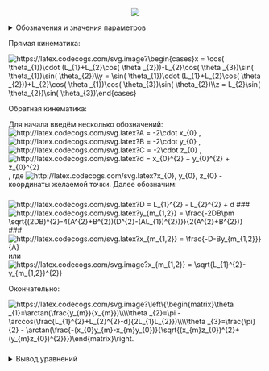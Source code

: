 <p align="center">
<img src="Arm.png">
</p>
<details>
<summary>Обозначения и значения параметров</summary>

Значение параметров взяты [отсюда](https://github.com/lsd-maddrive/mishanya-bot-project/blob/develop/docs/kinematics/dimensions.md)

| Обозначение| Смысл| Значение, ед. изм.|
| -------------------|:---------------:| ---------:|
| *XY*      | абсолютная система координат | м |
| *X'Y'*      | связанная система координат      |   м |
| <a href="https://www.codecogs.com/eqnedit.php?latex=\alpha" target="_blank"><img src="https://latex.codecogs.com/gif.latex?\alpha" title="\alpha" /></a> | угол поворота основания      |    рад |
| <a href="https://www.codecogs.com/eqnedit.php?latex=\Omega" target="_blank"><img src="https://latex.codecogs.com/gif.latex?\Omega" title="\Omega" /></a>      | угловая скорость основания | рад/с |
| *L*      | радиус основания | 0.40643 м |
| <a href="https://www.codecogs.com/eqnedit.php?latex=V_{x},V_{y}" target="_blank"><img src="https://latex.codecogs.com/gif.latex?V_{x},V_{y}" title="V_{x},V_{y}" /></a>      | линейные скорости основания в абсолютной системе | м/с |
|<a href="https://www.codecogs.com/eqnedit.php?latex=V_{a},V_{b},V_{c}" target="_blank"><img src="https://latex.codecogs.com/gif.latex?V_{a},V_{b},V_{c}" title="V_{a},V_{b},V_{c}" /></a>|линейные скорости омниколёс|м/с|
|<a href="https://www.codecogs.com/eqnedit.php?latex=\omega_{a},\omega_{b},\omega_{c}" target="_blank"><img src="https://latex.codecogs.com/gif.latex?\omega_{a},\omega_{b},\omega_{c}" title="\omega_{a},\omega_{b},\omega_{c}" /></a>|угловые скорости омниколёс|рад/с|
|*r*|радиус омниколёс|0.061 м|

</details>

Прямая кинематика:

<img src="https://latex.codecogs.com/svg.image?\begin{cases}x&space;=&space;\cos(&space;\theta_{1})\cdot&space;(L_{1}&plus;L_{2}\cos(&space;\theta&space;_{2}))-L_{2}\cos(&space;\theta&space;_{3})\sin(&space;\theta_{1})\sin(&space;\theta_{2})\\y&space;=&space;\sin(&space;\theta_{1})\cdot&space;(L_{1}&plus;L_{2}\cos(&space;\theta&space;_{2}))&plus;L_{2}\cos(&space;\theta&space;_{1})\cos(&space;\theta_{3})\sin(&space;\theta_{2})\\z&space;=&space;L_{2}\sin(&space;\theta_{2})\sin(&space;\theta_{3})\end{cases}" title="https://latex.codecogs.com/svg.image?\begin{cases}x = \cos( \theta_{1})\cdot (L_{1}+L_{2}\cos( \theta _{2}))-L_{2}\cos( \theta _{3})\sin( \theta_{1})\sin( \theta_{2})\\y = \sin( \theta_{1})\cdot (L_{1}+L_{2}\cos( \theta _{2}))+L_{2}\cos( \theta _{1})\cos( \theta_{3})\sin( \theta_{2})\\z = L_{2}\sin( \theta_{2})\sin( \theta_{3})\end{cases}" />

Обратная кинематика:

Для начала введём несколько обозначений:
<img src="http://latex.codecogs.com/svg.latex?A&space;=&space;-2\cdot&space;x_{0}" title="http://latex.codecogs.com/svg.latex?A = -2\cdot x_{0}" /> , <img src="http://latex.codecogs.com/svg.latex?B&space;=&space;-2\cdot&space;y_{0}" title="http://latex.codecogs.com/svg.latex?B = -2\cdot y_{0}" /> , <img src="http://latex.codecogs.com/svg.latex?C&space;=&space;-2\cdot&space;z_{0}" title="http://latex.codecogs.com/svg.latex?C = -2\cdot z_{0}" /> , <img src="http://latex.codecogs.com/svg.latex?d&space;=&space;x_{0}^{2}&space;&plus;&space;y_{0}^{2}&space;&plus;&space;z_{0}^{2}" title="http://latex.codecogs.com/svg.latex?d = x_{0}^{2} + y_{0}^{2} + z_{0}^{2}" /> , где <img src="http://latex.codecogs.com/svg.latex?x_{0},&space;y_{0},&space;z_{0}" title="http://latex.codecogs.com/svg.latex?x_{0}, y_{0}, z_{0}" /> - координаты желаемой точки.
Далее обозначим:
###
<img src="http://latex.codecogs.com/svg.latex?D&space;=&space;L_{1}^{2}&space;-&space;L_{2}^{2}&space;&plus;&space;d" title="http://latex.codecogs.com/svg.latex?D = L_{1}^{2} - L_{2}^{2} + d" />
###
<img src="http://latex.codecogs.com/svg.latex?y_{m_{1,2}}&space;=&space;\frac{-2DB\pm&space;\sqrt{(2DB)^{2}-4(A^{2}&plus;B^{2})(D^{2}-(AL_{1})^{2})}}{2(A^{2}&plus;B^{2})}" title="http://latex.codecogs.com/svg.latex?y_{m_{1,2}} = \frac{-2DB\pm \sqrt{(2DB)^{2}-4(A^{2}+B^{2})(D^{2}-(AL_{1})^{2})}}{2(A^{2}+B^{2})}" />
###
<img src="http://latex.codecogs.com/svg.latex?x_{m_{1,2}}&space;=&space;\frac{-D-By_{m_{1,2}}}{A}" title="http://latex.codecogs.com/svg.latex?x_{m_{1,2}} = \frac{-D-By_{m_{1,2}}}{A}" /> или <img src="https://latex.codecogs.com/svg.image?x_{m_{1,2}}&space;=&space;\sqrt{L_{1}^{2}-y_{m_{1,2}}^{2}}" title="https://latex.codecogs.com/svg.image?x_{m_{1,2}} = \sqrt{L_{1}^{2}-y_{m_{1,2}}^{2}}" />

Окончательно:

<img src="https://latex.codecogs.com/svg.image?\left\{\begin{matrix}\theta&space;_{1}=\arctan(\frac{y_{m}}{x_{m}})\\\\\theta&space;_{2}=\pi&space;-\arccos(\frac{L_{1}^{2}&plus;L_{2}^{2}-d}{2L_{1}L_{2}})\\\\\theta&space;_{3}=\frac{\pi}{2}&space;-&space;\arctan(\frac{-(x_{0}y_{m}-x_{m}y_{0})}{\sqrt{(x_{m}z_{0})^{2}&plus;(y_{m}z_{0})^{2}}})\end{matrix}\right." title="https://latex.codecogs.com/svg.image?\left\{\begin{matrix}\theta _{1}=\arctan(\frac{y_{m}}{x_{m}})\\\\\theta _{2}=\pi -\arccos(\frac{L_{1}^{2}+L_{2}^{2}-d}{2L_{1}L_{2}})\\\\\theta _{3}=\frac{\pi}{2} - \arctan(\frac{-(x_{0}y_{m}-x_{m}y_{0})}{\sqrt{(x_{m}z_{0})^{2}+(y_{m}z_{0})^{2}}})\end{matrix}\right." />

###
<details>
<summary>Вывод уравнений</summary>

Для прямой кинематики:

Для начала отметим, что точки a1 и a2 всегда лежат в одной плоскости, которую мы будем называть плоскостью манипулятора. Внутри этой плоскости они однозначно связаны через угол <img src="https://latex.codecogs.com/svg.image?\theta_{2}" title="https://latex.codecogs.com/svg.image?\theta_{2}" />, поэтому сразу вычислим эту связь.

Первое звено L1 закреплёно одним концом на плече в точки О и поворачивается на угол <img src="https://latex.codecogs.com/svg.image?\theta&space;_{1}" title="\theta _{1}" />,
второе звено L2 крепится к концу первого звена в точке a1 и поворачивается относительно него на угол <img src="https://latex.codecogs.com/svg.image?\theta&space;_{2}" title="\theta _{2}" />.
Задавать мы пытаемся координаты конца второго звена - точки a2.

Найдём сначала положение точки a1 относительно точки крепления плеча:

<img src="https://latex.codecogs.com/svg.image?\left\{\begin{matrix}X_{a1}=L_{1}\cdot&space;\sin(&space;\theta&space;_{1})\\Y_{a1}=L_{1}\cdot&space;\cos(&space;\theta&space;_{1})\end{matrix}\right." title="\left\{\begin{matrix}X_{a1}=L_{1}\cdot \sin( \theta _{1})\\Y_{a1}=L_{1}\cdot \cos( \theta _{1})\end{matrix}\right." />

Далее положение точки a2 относительно точки a1:

<img src="https://latex.codecogs.com/svg.image?\left\{\begin{matrix}X_{a2}^{'}=L_{2}\cdot&space;\sin(&space;\theta&space;_{2})\\Y_{a2}^{'}=L_{2}\cdot&space;\cos(&space;\theta&space;_{2})\end{matrix}\right." title="\left\{\begin{matrix}X_{a2}^{'}=L_{2}\cdot \sin( \theta _{2})\\Y_{a2}^{'}=L_{2}\cdot \cos( \theta _{2})\end{matrix}\right." />

Так как система координат, привязанная к точке a1 также вращается - учтём это в относитльном положении для точки a2. Расчёт коордиеат во вращающейся системе осуществляется с использованием матрицы поворота: умножаем предыдущую систему на матрицу поворота угла <img src="https://latex.codecogs.com/svg.image?\theta&space;_{1}" title="\theta _{1}" />. Таким образом положение точки a2 относительно точки a1 в случае вращающейся системы координат получим:

<img src="https://latex.codecogs.com/svg.image?\begin{bmatrix}X_{a2}^{''}\\Y_{a2}^{''}\end{bmatrix}&space;=&space;\begin{bmatrix}cos(&space;\theta&space;_{1}&space;)&-sin(&space;\theta&space;_{1}&space;)\\&space;sin(&space;\theta&space;_{1})&cos(&space;\theta&space;_{1}&space;)\end{bmatrix}&space;\begin{bmatrix}L_{2}\cdot&space;\sin(&space;\theta&space;_{2})\\L_{2}\cdot&space;\cos(&space;\theta&space;_{2})\end{bmatrix}" title="\begin{bmatrix}X_{a2}^{''}\\Y_{a2}^{''}\end{bmatrix} = \begin{bmatrix}cos( \theta _{1} )&-sin( \theta _{1} )\\ sin( \theta _{1})&cos( \theta _{1} )\end{bmatrix} \begin{bmatrix}L_{2}\cdot \sin( \theta _{2})\\L_{2}\cdot \cos( \theta _{2})\end{bmatrix}" />

Раскрыв правую часть и используя формулу косинуса и синуса суммы углов, получим:

<img src="https://latex.codecogs.com/svg.image?\left\{\begin{matrix}X_{a2}^{''}=L_{2}\cdot&space;\cos(&space;\theta&space;_{1}&space;&plus;&space;\theta&space;_{2})\\Y_{a2}^{''}=L_{2}\cdot&space;\sin(&space;\theta&space;_{1}&space;&plus;&space;\theta&space;_{2})\end{matrix}\right." title="\left\{\begin{matrix}X_{a2}^{''}=L_{2}\cdot \cos( \theta _{1} + \theta _{2})\\Y_{a2}^{''}=L_{2}\cdot \sin( \theta _{1} + \theta _{2})\end{matrix}\right." />

Если помимо вращение системы координат, привязанной к точки a1, учесть также смещение этой точки относительно начала глобальной системы координат, которое по сути равно координатам точки a1 в этой глобальной системе, окончательно получим:

<img src="https://latex.codecogs.com/svg.image?\left\{\begin{matrix}X_{a2}=L_{1}\cdot&space;\cos(&space;\theta&space;_{1}&space;)&plus;L_{2}\cdot&space;\cos(&space;\theta&space;_{1}&space;&plus;&space;\theta&space;_{2})\\Y_{a2}=L_{1}\cdot&space;\sin(&space;\theta&space;_{1})&plus;L_{2}\cdot&space;\sin(&space;\theta&space;_{1}&space;&plus;&space;\theta&space;_{2})\end{matrix}\right." title="\left\{\begin{matrix}X_{a2}=L_{1}\cdot \cos( \theta _{1} )+L_{2}\cdot \cos( \theta _{1} + \theta _{2})\\Y_{a2}=L_{1}\cdot \sin( \theta _{1})+L_{2}\cdot \sin( \theta _{1} + \theta _{2})\end{matrix}\right." />

Далее заметим, что остальные углы лишь поворачивают эту плоскость вокруг какой-то произвольной оси. Для задания этих поворотов воспользуемся углами Эйлера. Они позволяют сложное вращательное движение в пространстве(у нас нет поступательных движений) представить как последовательное вращение вокруг определённых осей, что более простая задача. Все формулы были взяты [отсюда](https://ru.wikipedia.org/wiki/%D0%A3%D0%B3%D0%BB%D1%8B_%D0%AD%D0%B9%D0%BB%D0%B5%D1%80%D0%B0). Пускай начальное положение манипулятора лежит полностью в плоскости XY, причём так, что ось звена L1 сонаправлена с осью X, т.е. следующим образом:

<img src="Arm_start_position.png">

Сделали мы так, чтобы вращение вокруг звена L1 совпадало с вращением вокруг оси X, а не было вращением вокруг какой-то произвольно ориентированной в пространстве оси. Таким образом, сделав вращение сначала вокруг оси X на угол <img src="https://latex.codecogs.com/svg.image?\theta_{3}" title="https://latex.codecogs.com/svg.image?\theta_{3}" /> из начального положения, а после из нового положения - вокруг оси Z на угол <img src="https://latex.codecogs.com/svg.image?\theta_{1}" title="https://latex.codecogs.com/svg.image?\theta_{1}" />, мы получим полный поворот манипулятора с учётом всех углов. Формулы вращения вокруг осей системы координат известные и просты(ссылка выше), и представление сложного пространственного движения через последовательные более простые преобразования позволяет упростить задачу.

С учётом вышевыведенных формул, в начальном положении у нас <img src="https://latex.codecogs.com/svg.image?\theta_{1}" title="https://latex.codecogs.com/svg.image?\theta_{1}" /> = 0, а <img src="https://latex.codecogs.com/svg.image?\theta_{2}" title="https://latex.codecogs.com/svg.image?\theta_{2}" /> произвольный, получим:

<img src="https://latex.codecogs.com/svg.image?\left\{\begin{matrix}x=L_{1}&space;&plus;&space;L_{2}\cdot&space;\cos(\theta&space;_{2})\\y=L_{2}\cdot&space;\sin(\theta&space;_{2})\\z=0\end{matrix}\right." title="https://latex.codecogs.com/svg.image?\left\{\begin{matrix}x=L_{1} + L_{2}\cdot \cos(\theta _{2})\\y=L_{2}\cdot \sin(\theta _{2})\\z=0\end{matrix}\right." />

Далее мы нашу систему координат, как уже было сказано, поворачиваем вокруг оси X на угол <img src="https://latex.codecogs.com/svg.image?\theta_{3}" title="https://latex.codecogs.com/svg.image?\theta_{3}" />. Тогда с учётом вида матрицы вращения вокруг оси X наше преобразование будет иметь вид:

<img src="https://latex.codecogs.com/svg.image?\begin{bmatrix}x^{'}\\y^{'}\\z^{'}\end{bmatrix}&space;=&space;\begin{bmatrix}1&0&0\\0&cos(&space;\theta&space;_{3}&space;)&-sin(&space;\theta&space;_{3}&space;)\\0&sin(&space;\theta&space;_{3})&cos(&space;\theta&space;_{3}&space;)\end{bmatrix}&space;\begin{bmatrix}x\\y\\z\end{bmatrix}=\begin{bmatrix}1&0&0\\0&cos(&space;\theta&space;_{3}&space;)&-sin(&space;\theta&space;_{3}&space;)\\0&sin(&space;\theta&space;_{3})&cos(&space;\theta&space;_{3}&space;)\end{bmatrix}&space;\begin{bmatrix}L_{1}&space;&plus;&space;L_{2}\cdot&space;\cos(\theta&space;_{2})\\L_{2}\cdot&space;\sin(\theta&space;_{2})\\0\end{bmatrix}" title="https://latex.codecogs.com/svg.image?\begin{bmatrix}x^{'}\\y^{'}\\z^{'}\end{bmatrix} = \begin{bmatrix}1&0&0\\0&cos( \theta _{3} )&-sin( \theta _{3} )\\0&sin( \theta _{3})&cos( \theta _{3} )\end{bmatrix} \begin{bmatrix}x\\y\\z\end{bmatrix}=\begin{bmatrix}1&0&0\\0&cos( \theta _{3} )&-sin( \theta _{3} )\\0&sin( \theta _{3})&cos( \theta _{3} )\end{bmatrix} \begin{bmatrix}L_{1} + L_{2}\cdot \cos(\theta _{2})\\L_{2}\cdot \sin(\theta _{2})\\0\end{bmatrix}" />

Получим:

<img src="https://latex.codecogs.com/svg.image?\begin{bmatrix}x^{'}\\y^{'}\\z^{'}\end{bmatrix}&space;=&space;\begin{bmatrix}L_{1}&space;&plus;&space;L_{2}\cdot&space;\cos(\theta&space;_{2})\\L_{2}\cdot\cos(\theta&space;_{3})\cdot\sin(\theta&space;_{2})\\L_{2}\cdot\sin(\theta&space;_{2})\cdot\sin(\theta&space;_{3})\end{bmatrix}" title="https://latex.codecogs.com/svg.image?\begin{bmatrix}x^{'}\\y^{'}\\z^{'}\end{bmatrix} = \begin{bmatrix}L_{1} + L_{2}\cdot \cos(\theta _{2})\\L_{2}\cdot\cos(\theta _{3})\cdot\sin(\theta _{2})\\L_{2}\cdot\sin(\theta _{2})\cdot\sin(\theta _{3})\end{bmatrix}" />

После поворачиваем вокруг оси Z на угол <img src="https://latex.codecogs.com/svg.image?\theta_{1}" title="https://latex.codecogs.com/svg.image?\theta_{1}" />. Тогда с учётом вида матрицы вращения вокруг оси Z наше преобразование будет иметь вид:

<img src="https://latex.codecogs.com/svg.image?\begin{bmatrix}x^{''}\\y^{''}\\z^{''}\end{bmatrix}&space;=&space;\begin{bmatrix}cos(&space;\theta&space;_{1}&space;)&-sin(&space;\theta&space;_{1}&space;)&0\\sin(&space;\theta&space;_{1})&cos(&space;\theta&space;_{1}&space;)&0\\0&0&1\end{bmatrix}&space;\begin{bmatrix}x^{'}\\y^{'}\\z^{'}\end{bmatrix}=\begin{bmatrix}cos(&space;\theta&space;_{1}&space;)&-sin(&space;\theta&space;_{1}&space;)&0\\sin(&space;\theta&space;_{1})&cos(&space;\theta&space;_{1}&space;)&0\\0&0&1\end{bmatrix}\begin{bmatrix}L_{1}&space;&plus;&space;L_{2}\cdot&space;\cos(\theta&space;_{2})\\L_{2}\cdot\cos(\theta&space;_{3})\cdot\sin(\theta&space;_{2})\\L_{2}\cdot\sin(\theta&space;_{2})\cdot\sin(\theta&space;_{3})\end{bmatrix}" title="https://latex.codecogs.com/svg.image?\begin{bmatrix}x^{''}\\y^{''}\\z^{''}\end{bmatrix} = \begin{bmatrix}cos( \theta _{1} )&-sin( \theta _{1} )&0\\sin( \theta _{1})&cos( \theta _{1} )&0\\0&0&1\end{bmatrix} \begin{bmatrix}x^{'}\\y^{'}\\z^{'}\end{bmatrix}=\begin{bmatrix}cos( \theta _{1} )&-sin( \theta _{1} )&0\\sin( \theta _{1})&cos( \theta _{1} )&0\\0&0&1\end{bmatrix}\begin{bmatrix}L_{1} + L_{2}\cdot \cos(\theta _{2})\\L_{2}\cdot\cos(\theta _{3})\cdot\sin(\theta _{2})\\L_{2}\cdot\sin(\theta _{2})\cdot\sin(\theta _{3})\end{bmatrix}" />

После перемножения получим формулу прямой кинематики, которая приведена в начале.

В силу громоздкости записи и вычислений был использован матлаб-скрипт [Hand_formul.m](Hand_formul.m). Cкрипт выводит все символьные выражения.

Для обратной кинематики:

Для начала упростим задачу. Представим, что звено L1 может двигаться не только в плоскости но и вообще во всём пространстве(относительно точки плеча), тогда все возможные положения конца звена - точки локтя будут описывать сферу с радиусом L1 и центром в точке плеча(в центре системы координат). Далее, мы знаем, что точка хвата должна оказаться в желаемой точке, чьи координаты заданы, при этом точку хвата описывает координаты конца звена L2, которые в свою очередь определяются координатами локтя. Представим, что точка хвата достигла желаемой точки, тогда всё возможные положения точки локтя лежат на сфере радиуса L2 и с центром - желаемой точкой(мысленно поставим точку хвата в желамую точку и покрутим предплечьем(звеном L2) во все стороны). Таким образом положения точки локтя при осуществелении обеих условий(1. начало звена L1 зафиксировано в начале координат, 2. точка хвата лежит в желаемой точке, а точка локтя жёстко связана с ней через звено L2) будет лежать на перечении этих двух сфер. Найдём координаты этих точек, для этого нужно решить систему:

<img src="http://latex.codecogs.com/svg.latex?\left\{\begin{matrix}x^{2}&plus;y^{2}&plus;z^{2}=L_{1}^{2}\\(x-x_{0})^{2}&plus;(y-y_{0})^{2}&plus;(z-z_{0})^{2}=L_{2}^{2}\end{matrix}\right." title="http://latex.codecogs.com/svg.latex?\left\{\begin{matrix}x^{2}+y^{2}+z^{2}=L_{1}^{2}\\(x-x_{0})^{2}+(y-y_{0})^{2}+(z-z_{0})^{2}=L_{2}^{2}\end{matrix}\right." />

где первое уравнение описывает первую сферу, второе - вторую. <img src="http://latex.codecogs.com/svg.latex?x_{0},&space;y_{0},&space;z_{0}" title="http://latex.codecogs.com/svg.latex?x_{0}, y_{0}, z_{0}" /> - координаты желаемой точки.

Раскроем во втором уравнении скобки:

<img src="http://latex.codecogs.com/svg.latex?x^{2}-2xx_{0}&plus;x_{0}^{2}&plus;y^{2}-2yy_{0}&plus;y_{0}^{2}&plus;z^{2}-2zz_{0}&plus;z_{0}^{2}=L_{2}^{2}" title="http://latex.codecogs.com/svg.latex?x^{2}-2xx_{0}+x_{0}^{2}+y^{2}-2yy_{0}+y_{0}^{2}+z^{2}-2zz_{0}+z_{0}^{2}=L_{2}^{2}" />

Вместо суммы квадратов координат можно поставить первое уравнение. Сумму квадратов координат желаемой точки обозначим за d. С учтом подстановок и обозначение перенесём всё влево:

<img src="http://latex.codecogs.com/svg.latex?-2xx_{0}-2yy_{0}-2zz_{0}&space;-&space;L_{2}^{2}&space;&plus;&space;L_{1}^{2}&space;&plus;&space;d=0" title="http://latex.codecogs.com/svg.latex?-2xx_{0}-2yy_{0}-2zz_{0} - L_{2}^{2} + L_{1}^{2} + d=0" />

Обозначим <img src="http://latex.codecogs.com/svg.latex?&space;-&space;L_{2}^{2}&space;&plus;&space;L_{1}^{2}&space;&plus;&space;d" title="http://latex.codecogs.com/svg.latex? - L_{2}^{2} + L_{1}^{2} + d" /> за D. В итоге получим уравнение плоскости вида:

<img src="http://latex.codecogs.com/svg.latex?Ax&space;&plus;&space;By&space;&plus;&space;Cz&space;&plus;&space;D=0" title="http://latex.codecogs.com/svg.latex?Ax + By + Cz + D=0" />,

где <img src="http://latex.codecogs.com/svg.latex?A&space;=&space;-2\cdot&space;x_{0}" title="http://latex.codecogs.com/svg.latex?A = -2\cdot x_{0}" /> , <img src="http://latex.codecogs.com/svg.latex?B&space;=&space;-2\cdot&space;y_{0}" title="http://latex.codecogs.com/svg.latex?B = -2\cdot y_{0}" /> , <img src="http://latex.codecogs.com/svg.latex?C&space;=&space;-2\cdot&space;z_{0}" title="http://latex.codecogs.com/svg.latex?C = -2\cdot z_{0}" /> соответственно.

Вообще пересечением сфер является окружность, но так как сложно описать уравнение окружности, произвольно лежащей в пространстве, мы получили уравнение плоскости, в которой лежит нужная нам окружность. Так как из всей плоксоти нам нужны конкретные точки, а именно лежащие на сфере, мы должны совместно решить уравнение плоскости и уравнение какой-нибудь из сфер(возьмём первое для удобства)(кстати, система из уравнения плоскости и сферы как раз даёт уравнение окружности произвольно ориентированной в пространстве), также вспомним, что мы опустили условие, что звено L1 может двигаться только в плоскости, поэтому сразу добавим третьим уравнением - уравнение плоскости L1, так как этой плоскостью является XY, то её уравнением будет просто z = 0. В итоге получим:

<img src="http://latex.codecogs.com/svg.latex?\left\{\begin{matrix}x^{2}&plus;y^{2}&plus;z^{2}=L_{1}^{2}\\Ax&space;&plus;&space;By&space;&plus;&space;Cz&space;&plus;&space;D=0\\z=0\end{matrix}\right." title="http://latex.codecogs.com/svg.latex?\left\{\begin{matrix}x^{2}+y^{2}+z^{2}=L_{1}^{2}\\Ax + By + Cz + D=0\\z=0\end{matrix}\right." />

Можем сразу подставить z=0 в два другим уравнения и получим:

<img src="http://latex.codecogs.com/svg.latex?\left\{\begin{matrix}x^{2}&plus;y^{2}=L_{1}^{2}\\Ax&space;&plus;&space;By&space;&plus;&space;D=0\end{matrix}\right." title="http://latex.codecogs.com/svg.latex?\left\{\begin{matrix}x^{2}+y^{2}=L_{1}^{2}\\Ax + By + D=0\end{matrix}\right." />

Из второго уравнения выразим x:

<img src="http://latex.codecogs.com/svg.latex?x&space;=&space;\frac{-D-By}{A}" title="http://latex.codecogs.com/svg.latex?x = \frac{-D-By}{A}" />

и подставим это в первое уравнение:

<img src="http://latex.codecogs.com/svg.latex?(\frac{-D-By}{A})^{2}&plus;y^{2}=L_{1}^{2}" title="http://latex.codecogs.com/svg.latex?(\frac{-D-By}{A})^{2}+y^{2}=L_{1}^{2}" />

<img src="https://latex.codecogs.com/svg.image?(\frac{D}{A}&plus;\frac{B}{A}y)^{2}&plus;y^{2}=L_{1}^{2}" title="https://latex.codecogs.com/svg.image?(\frac{D}{A}+\frac{B}{A}y)^{2}+y^{2}=L_{1}^{2}" />

###

<img src="https://latex.codecogs.com/svg.image?(\frac{D}{A})^{2}&plus;2\frac{D}{A}\frac{B}{A}y&plus;(\frac{B}{A}y)^{2}&plus;y^{2}=L_{1}^{2}" title="https://latex.codecogs.com/svg.image?(\frac{D}{A})^{2}+2\frac{D}{A}\frac{B}{A}y+(\frac{B}{A}y)^{2}+y^{2}=L_{1}^{2}" />

###

<img src="https://latex.codecogs.com/svg.image?D^{2}&plus;2DBy&plus;B^{2}y^{2}&plus;A^{2}y^{2}=A^{2}L_{1}^{2}" title="https://latex.codecogs.com/svg.image?D^{2}+2DBy+B^{2}y^{2}+A^{2}y^{2}=A^{2}L_{1}^{2}" />

###

<img src="https://latex.codecogs.com/svg.image?(A^{2}&plus;B^{2})y^{2}&plus;2DBy&plus;(D^{2}-A^{2}L_{1}^{2})=0" title="https://latex.codecogs.com/svg.image?(A^{2}+B^{2})y^{2}+2DBy+(D^{2}-A^{2}L_{1}^{2})=0" />

Отсюда можно найти решение - координату локтя:

<img src="https://latex.codecogs.com/svg.image?y_{m_{1,2}}&space;=&space;\frac{-2DB\pm&space;\sqrt{(2DB)^{2}-4(A^{2}&plus;B^{2})(D^{2}-(AL_{1})^{2})}}{2(A^{2}&plus;B^{2})}" title="https://latex.codecogs.com/svg.image?y_{m_{1,2}} = \frac{-2DB\pm \sqrt{(2DB)^{2}-4(A^{2}+B^{2})(D^{2}-(AL_{1})^{2})}}{2(A^{2}+B^{2})}" />

А по формулам полученным выше можно найти вторую координату:

<img src="https://latex.codecogs.com/svg.image?x_{m_{1,2}}&space;=&space;\frac{-D-By_{m_{1,2}}}{A}" title="https://latex.codecogs.com/svg.image?x_{m_{1,2}} = \frac{-D-By_{m_{1,2}}}{A}" />

или если нужно избежать возможное деление на ноль

 <img src="https://latex.codecogs.com/svg.image?x_{m_{1,2}}&space;=&space;\sqrt{L_{1}^{2}-y_{m_{1,2}}^{2}}" title="https://latex.codecogs.com/svg.image?x_{m_{1,2}} = \sqrt{L_{1}^{2}-y_{m_{1,2}}^{2}}" />

Зная координаты локтя, можно найти угол поворота первого звена, как:

<img src="https://latex.codecogs.com/svg.image?\theta&space;_{1}=\arctan(\frac{y_{m}}{x_{m}})" title="https://latex.codecogs.com/svg.image?\theta _{1}=\arctan(\frac{y_{m}}{x_{m}})" />

Для нахождения угла <img src="https://latex.codecogs.com/svg.image?\theta_{3}" title="https://latex.codecogs.com/svg.image?\theta_{3}" /> вспоним сначала, что это поворот плоскости манипулятора вокруг первого звена, значит нахождения этого угла можно поставить как задачу расчёта угла между плоскостями: исходной(XY) и новой(желаемой), которые имеют общую прямую пересечения(которая проходит через первое звено). Плоскость можно задавать с помощью координат нормали к этой плоскости. Для исходной плоскости это будет единичный вектор сонаправленный с осью Z. Для получения уравнения координат нормали к новой плоскости, построим сначала уравнение самой плоскости. Для этого используем уравнение:

<img src="https://latex.codecogs.com/svg.image?\left|&space;\begin{matrix}x-x_1&y-y_1&z-z_1\\&space;x_2-x_1&y_2-y_1&z_2-z_1\\&space;x_3-x_1&y_3-y_1&z_3-z_1\\&space;\end{matrix}\right|=0." title="https://latex.codecogs.com/svg.image?\left| \begin{matrix}x-x_1&y-y_1&z-z_1\\ x_2-x_1&y_2-y_1&z_2-z_1\\ x_3-x_1&y_3-y_1&z_3-z_1\\ \end{matrix}\right|=0." />

где вертикальные черты означают определитель, <img src="https://latex.codecogs.com/svg.image?x_{1-3},&space;y_{1-3},&space;z_{1-3}" title="https://latex.codecogs.com/svg.image?x_{1-3}, y_{1-3}, z_{1-3}" /> - координаты трёх точек, по которым строится плоскость. В качестве трёх точек возьмём начало координат, координаты локтя, желаемую точку, в итоге получим уравнение желамеой плоскости манипулятора:

<img src="https://latex.codecogs.com/svg.image?z_{0}y_{m}x&space;&plus;&space;(-z_{0}x_{m})y&space;&plus;(-x_{0}y_{m}&plus;x_{m}y_{0})z&space;=&space;0" title="https://latex.codecogs.com/svg.image?z_{0}y_{m}x + (-z_{0}x_{m})y +(-x_{0}y_{m}+x_{m}y_{0})z = 0" />

коэффициенты при переменных - и будут координатами нормали к данной плоскости. Тогда мы можем воспользоваться формулой косинуса угла между пересекающимеся плоскостями по координатам их нормали:

<img src="https://latex.codecogs.com/svg.image?\cos(\alpha&space;)=\frac{\left|(x_{1}x_{2}&plus;y_{1}y_{2}&plus;z_{1}z_{2})\right|}{\sqrt{x_{1}^{2}&plus;y_{1}^{2}&space;&plus;&space;z_{1}^{2}}\sqrt{x_{2}^{2}&plus;y_{2}^{2}&space;&plus;&space;z_{2}^{2}}}" title="https://latex.codecogs.com/svg.image?\cos(\alpha )=\frac{\left|(x_{1}x_{2}+y_{1}y_{2}+z_{1}z_{2})\right|}{\sqrt{x_{1}^{2}+y_{1}^{2} + z_{1}^{2}}\sqrt{x_{2}^{2}+y_{2}^{2} + z_{2}^{2}}}" />

так как нам важен знак(четверть угла), то воспользуемся формулой:

<img src="https://latex.codecogs.com/svg.image?\cos(\alpha&space;)=\frac{(x_{1}x_{2}&plus;y_{1}y_{2}&plus;z_{1}z_{2})}{\sqrt{x_{1}^{2}&plus;y_{1}^{2}&space;&plus;&space;z_{1}^{2}}\sqrt{x_{2}^{2}&plus;y_{2}^{2}&space;&plus;&space;z_{2}^{2}}}" title="https://latex.codecogs.com/svg.image?\cos(\alpha )=\frac{(x_{1}x_{2}+y_{1}y_{2}+z_{1}z_{2})}{\sqrt{x_{1}^{2}+y_{1}^{2} + z_{1}^{2}}\sqrt{x_{2}^{2}+y_{2}^{2} + z_{2}^{2}}}" />

Подставляя координаты наших нормалей получим:

<img src="https://latex.codecogs.com/svg.image?\cos(\theta_{3})=\frac{-(x_{0}y_{m}-x_{m}y_{0})}{\sqrt{(x_{m}z_{0})^{2}&plus;(y_{m}z_{0})^{2}&space;&plus;&space;(x_{0}y_{m}-x_{m}y_{0})^{2}}}" title="https://latex.codecogs.com/svg.image?\cos(\theta_{3})=\frac{-(x_{0}y_{m}-x_{m}y_{0})}{\sqrt{(x_{m}z_{0})^{2}+(y_{m}z_{0})^{2} + (x_{0}y_{m}-x_{m}y_{0})^{2}}}" />

Из-за громоздкости выражений и расчётов был использован скрипт для символьных выражений [Ang_plosk.m](Ang_plosk.m), который выводит выражения выше. От арккосинуса перейдём к арктангенсу, так как он позволяет сократить выражение, а также имеет специлизированные функции, защищающие от случай деления на ноль. Для этого сделаем преобразование:

<img src="https://latex.codecogs.com/svg.image?\cos(\theta_{3})=\sin(\frac{\pi&space;}{2}-\theta_{3})" title="https://latex.codecogs.com/svg.image?\cos(\theta_{3})=\sin(\frac{\pi }{2}-\theta_{3})" />

Используем выражение:

<img src="https://latex.codecogs.com/svg.image?\sin(\arctan(\alpha&space;))=\frac{\alpha&space;}{\sqrt{1&plus;\alpha&space;^{2}}}" title="https://latex.codecogs.com/svg.image?\sin(\arctan(\alpha ))=\frac{\alpha }{\sqrt{1+\alpha ^{2}}}" />

Для этого сделаем преобразование:

<img src="https://latex.codecogs.com/svg.image?\frac{-(x_{0}y_{m}-x_{m}y_{0})}{\sqrt{(x_{m}z_{0})^{2}&plus;(y_{m}z_{0})^{2}&space;&plus;&space;(x_{0}y_{m}-x_{m}y_{0})^{2}}}=\frac{-(x_{0}y_{m}-x_{m}y_{0})}{\sqrt{(x_{m}z_{0})^{2}&plus;(y_{m}z_{0})^{2}}\sqrt{1&space;&plus;&space;\frac{(x_{0}y_{m}-x_{m}y_{0})^{2}}{(x_{m}z_{0})^{2}&plus;(y_{m}z_{0})^{2}}}" title="https://latex.codecogs.com/svg.image?\frac{-(x_{0}y_{m}-x_{m}y_{0})}{\sqrt{(x_{m}z_{0})^{2}+(y_{m}z_{0})^{2} + (x_{0}y_{m}-x_{m}y_{0})^{2}}}=\frac{-(x_{0}y_{m}-x_{m}y_{0})}{\sqrt{(x_{m}z_{0})^{2}+(y_{m}z_{0})^{2}}\sqrt{1 + \frac{(x_{0}y_{m}-x_{m}y_{0})^{2}}{(x_{m}z_{0})^{2}+(y_{m}z_{0})^{2}}}" />

<img src="https://latex.codecogs.com/svg.image?\frac{-(x_{0}y_{m}-x_{m}y_{0})}{\sqrt{(x_{m}z_{0})^{2}&plus;(y_{m}z_{0})^{2}}\sqrt{1&space;&plus;&space;(\frac{(x_{0}y_{m}-x_{m}y_{0})}{\sqrt{(x_{m}z_{0})^{2}&plus;(y_{m}z_{0})^{2}}})^{2}}}=\frac{\frac{-(x_{0}y_{m}-x_{m}y_{0})}{\sqrt{(x_{m}z_{0})^{2}&plus;(y_{m}z_{0})^{2}}}}{\sqrt{1&space;&plus;&space;(\frac{-(x_{0}y_{m}-x_{m}y_{0})}{\sqrt{(x_{m}z_{0})^{2}&plus;(y_{m}z_{0})^{2}}})^{2}}}" title="https://latex.codecogs.com/svg.image?\frac{-(x_{0}y_{m}-x_{m}y_{0})}{\sqrt{(x_{m}z_{0})^{2}+(y_{m}z_{0})^{2}}\sqrt{1 + (\frac{(x_{0}y_{m}-x_{m}y_{0})}{\sqrt{(x_{m}z_{0})^{2}+(y_{m}z_{0})^{2}}})^{2}}}=\frac{\frac{-(x_{0}y_{m}-x_{m}y_{0})}{\sqrt{(x_{m}z_{0})^{2}+(y_{m}z_{0})^{2}}}}{\sqrt{1 + (\frac{-(x_{0}y_{m}-x_{m}y_{0})}{\sqrt{(x_{m}z_{0})^{2}+(y_{m}z_{0})^{2}}})^{2}}}" />

минус в одной из скобок знаменателя был добавлен так как дробь стоит под квадратом, а в знаменателе корень, который не меняет знака

С учётом всех вышеперечисленных выражений, получим:

<img src="https://latex.codecogs.com/svg.image?\frac{\pi}{2}-\theta_{3}=\arctan(\frac{-(x_{0}y_{m}-x_{m}y_{0})}{\sqrt{(x_{m}z_{0})^{2}&plus;(y_{m}z_{0})^{2}}})" title="https://latex.codecogs.com/svg.image?\frac{\pi}{2}-\theta_{3}=\arctan(\frac{-(x_{0}y_{m}-x_{m}y_{0})}{\sqrt{(x_{m}z_{0})^{2}+(y_{m}z_{0})^{2}}})" />

или

<img src="https://latex.codecogs.com/svg.image?\theta_{3}=\frac{\pi}{2}-\arctan(\frac{-(x_{0}y_{m}-x_{m}y_{0})}{\sqrt{(x_{m}z_{0})^{2}&plus;(y_{m}z_{0})^{2}}})" title="https://latex.codecogs.com/svg.image?\theta_{3}=\frac{\pi}{2}-\arctan(\frac{-(x_{0}y_{m}-x_{m}y_{0})}{\sqrt{(x_{m}z_{0})^{2}+(y_{m}z_{0})^{2}}})" />

Для нахождения угла <img src="https://latex.codecogs.com/svg.image?\theta&space;_{2}" title="\theta _{2}" /> достаточно знать, что он всегда лежит в плоскости манипулятора, а значит для его нахождения можно рассмотреть манипулятор как плоскую фигуру. Построим:

<img src="Arm_inv.png">

нужный нам угол составляет с углом <img src="https://latex.codecogs.com/svg.image?\beta&space;" title="\beta " /> 180 градусов. Угол <img src="https://latex.codecogs.com/svg.image?\beta&space;" title="\beta " /> мы можем найти из теоремы косинусов:

<img src="https://latex.codecogs.com/svg.image?r^2&space;=&space;L_{1}^2&space;&plus;&space;L_{2}^2&space;-2\cdot&space;L_{1}&space;\cdot&space;L_{2}&space;\cdot&space;\cos&space;\beta" title="r^2 = L_{1}^2 + L_{2}^2 -2\cdot L_{1} \cdot L_{2} \cdot \cos \beta" />

###
<img src="https://latex.codecogs.com/svg.image?\beta&space;&space;=&space;\arccos(\frac{L_{1}^2&space;&plus;&space;L_{2}^2&space;-&space;r^2}{2\cdot&space;L_{1}&space;\cdot&space;L_{2}})" title="https://latex.codecogs.com/svg.image?\beta = \arccos(\frac{L_{1}^2 + L_{2}^2 - r^2}{2\cdot L_{1} \cdot L_{2}})" />

Тогда с заменой <img src="https://latex.codecogs.com/svg.image?r^2" title="https://latex.codecogs.com/svg.image?r^2" /> на <img src="https://latex.codecogs.com/svg.image?d" title="https://latex.codecogs.com/svg.image?d" /> получим:

<img src="https://latex.codecogs.com/svg.image?\theta_{2}&space;=&space;\pi&space;-&space;\arccos(\frac{L_{1}^2&space;&plus;&space;L_{2}^2&space;-&space;d}{2\cdot&space;L_{1}&space;\cdot&space;L_{2}})" title="\theta_{2} = \pi - \arccos(\frac{L_{1}^2 + L_{2}^2 - d}{2\cdot L_{1} \cdot L_{2}})" />

</details>